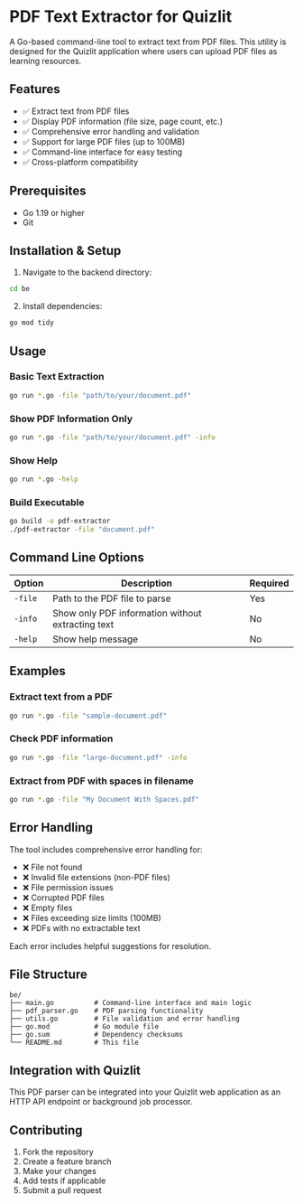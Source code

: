 # PDF Text Extractor for Quizlit

A Go-based command-line tool to extract text from PDF files. This utility is designed for the Quizlit application where users can upload PDF files as learning resources.

## Features

- ✅ Extract text from PDF files
- ✅ Display PDF information (file size, page count, etc.)
- ✅ Comprehensive error handling and validation
- ✅ Support for large PDF files (up to 100MB)
- ✅ Command-line interface for easy testing
- ✅ Cross-platform compatibility

## Prerequisites

- Go 1.19 or higher
- Git

## Installation & Setup

1. Navigate to the backend directory:

```bash
cd be
```

2. Install dependencies:

```bash
go mod tidy
```

## Usage

### Basic Text Extraction

```bash
go run *.go -file "path/to/your/document.pdf"
```

### Show PDF Information Only

```bash
go run *.go -file "path/to/your/document.pdf" -info
```

### Show Help

```bash
go run *.go -help
```

### Build Executable

```bash
go build -o pdf-extractor
./pdf-extractor -file "document.pdf"
```

## Command Line Options

| Option | Description | Required |
|--------|-------------|----------|
| `-file` | Path to the PDF file to parse | Yes |
| `-info` | Show only PDF information without extracting text | No |
| `-help` | Show help message | No |

## Examples

### Extract text from a PDF

```bash
go run *.go -file "sample-document.pdf"
```

### Check PDF information

```bash
go run *.go -file "large-document.pdf" -info
```

### Extract from PDF with spaces in filename

```bash
go run *.go -file "My Document With Spaces.pdf"
```

## Error Handling

The tool includes comprehensive error handling for:

- ❌ File not found
- ❌ Invalid file extensions (non-PDF files)
- ❌ File permission issues
- ❌ Corrupted PDF files
- ❌ Empty files
- ❌ Files exceeding size limits (100MB)
- ❌ PDFs with no extractable text

Each error includes helpful suggestions for resolution.

## File Structure

```text
be/
├── main.go          # Command-line interface and main logic
├── pdf_parser.go    # PDF parsing functionality
├── utils.go         # File validation and error handling
├── go.mod           # Go module file
├── go.sum           # Dependency checksums
└── README.md        # This file
```

## Integration with Quizlit

This PDF parser can be integrated into your Quizlit web application as an HTTP API endpoint or background job processor.

## Contributing

1. Fork the repository
2. Create a feature branch
3. Make your changes
4. Add tests if applicable
5. Submit a pull request